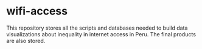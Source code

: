 # wifi-access
This repository stores all the scripts and databases needed to build data visualizations about inequality in internet access in Peru. The final products are also stored.
